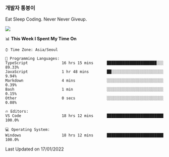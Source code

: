 ### 개발자 통붕이
Eat Sleep Coding.
Never Never Giveup.

<img src="https://github-readme-stats.vercel.app/api/top-langs/?username=tiaz0128&layout=compact" />

<br/>

<!--START_SECTION:waka-->
📊 **This Week I Spent My Time On** 

```text
⌚︎ Time Zone: Asia/Seoul

💬 Programming Languages: 
TypeScript               16 hrs 15 mins      ██████████████████████░░░   89.33% 
JavaScript               1 hr 48 mins        ██░░░░░░░░░░░░░░░░░░░░░░░   9.94% 
Markdown                 4 mins              ░░░░░░░░░░░░░░░░░░░░░░░░░   0.39% 
Bash                     1 min               ░░░░░░░░░░░░░░░░░░░░░░░░░   0.15% 
Other                    0 secs              ░░░░░░░░░░░░░░░░░░░░░░░░░   0.08%

🔥 Editors: 
VS Code                  18 hrs 12 mins      █████████████████████████   100.0%

💻 Operating System: 
Windows                  18 hrs 12 mins      █████████████████████████   100.0%

```


 Last Updated on 17/01/2022
<!--END_SECTION:waka-->
